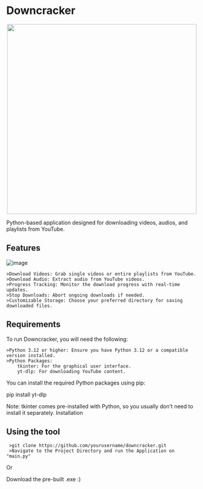 
# Downcracker
<p align="center">
  <img src="https://github.com/user-attachments/assets/5f02b22a-1ecc-48b3-b464-1fdf27840be8" width="500"/>
</p>

Python-based application designed for downloading videos, audios, and playlists from YouTube.

   
## Features
![image](https://github.com/user-attachments/assets/52aa02a5-1517-40d2-9969-2c4ec7742fc6)

    >Download Videos: Grab single videos or entire playlists from YouTube.
    >Download Audio: Extract audio from YouTube videos.
    >Progress Tracking: Monitor the download progress with real-time updates.
    >Stop Downloads: Abort ongoing downloads if needed.
    >Customizable Storage: Choose your preferred directory for saving downloaded files.


## Requirements

To run Downcracker, you will need the following:

    >Python 3.12 or higher: Ensure you have Python 3.12 or a compatible version installed.
    >Python Packages:
        tkinter: For the graphical user interface.
        yt-dlp: For downloading YouTube content.

You can install the required Python packages using pip:

pip install yt-dlp

Note: tkinter comes pre-installed with Python, so you usually don't need to install it separately.
Installation

## Using the tool

     >git clone https://github.com/yourusername/downcracker.git
     >Navigate to the Project Directory and run the Application on "main.py"

Or

Download the pre-built .exe :)
